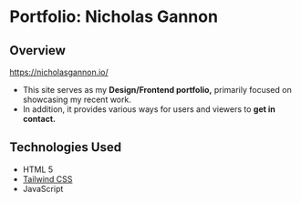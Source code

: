 # Portfolio: Nicholas Gannon

## Overview
https://nicholasgannon.io/</br>
- This site serves as my **Design/Frontend portfolio,** primarily focused on showcasing my recent work.</br>
- In addition, it provides various ways for users and viewers to **get in contact.**

## Technologies Used
- HTML 5
- [Tailwind CSS](https://tailwindcss.com/)
- JavaScript
